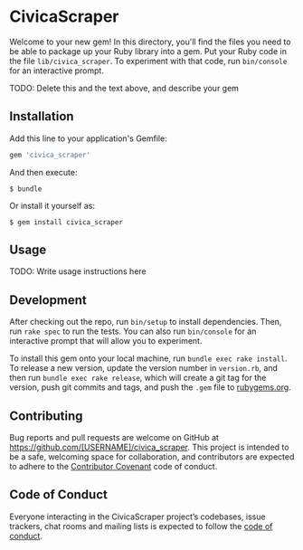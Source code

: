 # CivicaScraper

Welcome to your new gem! In this directory, you'll find the files you need to be able to package up your Ruby library into a gem. Put your Ruby code in the file `lib/civica_scraper`. To experiment with that code, run `bin/console` for an interactive prompt.

TODO: Delete this and the text above, and describe your gem

## Installation

Add this line to your application's Gemfile:

```ruby
gem 'civica_scraper'
```

And then execute:

    $ bundle

Or install it yourself as:

    $ gem install civica_scraper

## Usage

TODO: Write usage instructions here

## Development

After checking out the repo, run `bin/setup` to install dependencies. Then, run `rake spec` to run the tests. You can also run `bin/console` for an interactive prompt that will allow you to experiment.

To install this gem onto your local machine, run `bundle exec rake install`. To release a new version, update the version number in `version.rb`, and then run `bundle exec rake release`, which will create a git tag for the version, push git commits and tags, and push the `.gem` file to [rubygems.org](https://rubygems.org).

## Contributing

Bug reports and pull requests are welcome on GitHub at https://github.com/[USERNAME]/civica_scraper. This project is intended to be a safe, welcoming space for collaboration, and contributors are expected to adhere to the [Contributor Covenant](http://contributor-covenant.org) code of conduct.

## Code of Conduct

Everyone interacting in the CivicaScraper project’s codebases, issue trackers, chat rooms and mailing lists is expected to follow the [code of conduct](https://github.com/[USERNAME]/civica_scraper/blob/master/CODE_OF_CONDUCT.md).
